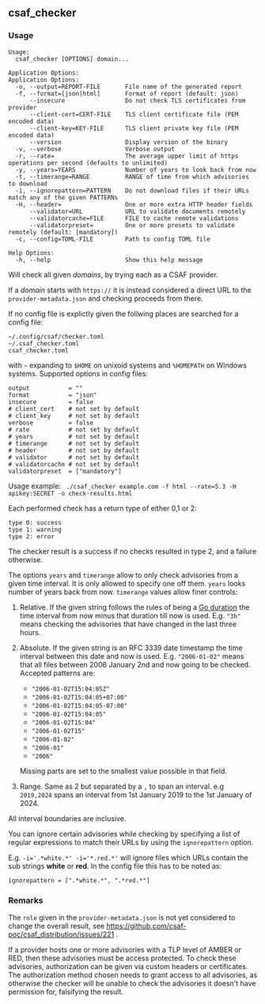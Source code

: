 ## csaf_checker

### Usage

```
Usage:
  csaf_checker [OPTIONS] domain...

Application Options:
Application Options:
  -o, --output=REPORT-FILE       File name of the generated report
  -f, --format=[json|html]       Format of report (default: json)
      --insecure                 Do not check TLS certificates from provider
      --client-cert=CERT-FILE    TLS client certificate file (PEM encoded data)
      --client-key=KEY-FILE      TLS client private key file (PEM encoded data)
      --version                  Display version of the binary
  -v, --verbose                  Verbose output
  -r, --rate=                    The average upper limit of https operations per second (defaults to unlimited)
  -y, --years=YEARS              Number of years to look back from now
  -t, --timerange=RANGE          RANGE of time from which advisories to download
  -i, --ignorepattern=PATTERN    Do not download files if their URLs match any of the given PATTERNs
  -H, --header=                  One or more extra HTTP header fields
      --validator=URL            URL to validate documents remotely
      --validatorcache=FILE      FILE to cache remote validations
      --validatorpreset=         One or more presets to validate remotely (default: [mandatory])
  -c, --config=TOML-FILE         Path to config TOML file

Help Options:
  -h, --help                     Show this help message
```

Will check all given _domains_, by trying each as a CSAF provider.

If a _domain_ starts with `https://` it is instead considered a direct URL to the `provider-metadata.json` and checking proceeds from there.

If no config file is explictly given the follwing places are searched for a config file:
```
~/.config/csaf/checker.toml
~/.csaf_checker.toml
csaf_checker.toml
```

with `~` expanding to `$HOME` on unixoid systems and `%HOMEPATH` on Windows systems.
Supported options in config files:
```
output           = ""
format           = "json"
insecure         = false 
# client_cert    # not set by default
# client_key     # not set by default
verbose          = false
# rate           # not set by default
# years	         # not set by default
# timerange      # not set by default
# header         # not set by default
# validator      # not set by default
# validatorcache # not set by default
validatorpreset  = ["mandatory"]
```

Usage example:
` ./csaf_checker example.com -f html --rate=5.3 -H apikey:SECRET -o check-results.html`

Each performed check has a return type of either 0,1 or 2:
```
type 0: success
type 1: warning
type 2: error
```

The checker result is a success if no checks resulted in type 2, and a failure otherwise.

The options `years` and `timerange` allow to only check advisories from a given time interval.
It is only allowed to specify one off them. 
`years`  looks number of years back from now. `timerange` values allow finer controls:

1. Relative. If the given string follows the rules of being a [Go duration](https://pkg.go.dev/time@go1.20.6#ParseDuration)
    the time interval from now minus that duration till now is used. 
    E.g. `"3h"` means checking the advisories that have changed in the last three hours.

2. Absolute. If the given string is an RFC 3339 date timestamp the time interval between
   this date and now is used. 
   E.g. `"2006-01-02"` means that all files between 2006 January 2nd and now going to be
   checked. 
   Accepted patterns are:
   - `"2006-01-02T15:04:05Z"`
   - `"2006-01-02T15:04:05+07:00"`
   - `"2006-01-02T15:04:05-07:00"`
   - `"2006-01-02T15:04:05"`
   - `"2006-01-02T15:04"`
   - `"2006-01-02T15"`
   - `"2006-01-02"`
   - `"2006-01"`
   - `"2006"`

   Missing parts are set to the smallest value possible in that field.

3. Range. Same as 2 but separated by a `,` to span an interval. e.g `2019,2024`
   spans an interval from 1st January 2019 to the 1st January of 2024.

All interval boundaries are inclusive.

You can ignore certain advisories while checking by specifying a list
of regular expressions to match their URLs by using the `ignorepattern`
option.

E.g. `-i='.*white.*' -i='*.red.*'` will ignore files which URLs contain
the sub strings **white** or **red**. 
In the config file this has to be noted as:
```
ignorepattern = [".*white.*", ".*red.*"]
```

### Remarks

The `role` given in the `provider-metadata.json` is not
yet considered to change the overall result,
see https://github.com/csaf-poc/csaf_distribution/issues/221 .

If a provider hosts one or more advisories with a TLP level of AMBER or RED, then these advisories must be access protected.
To check these advisories, authorization can be given via custom headers or certificates.
The authorization method chosen needs to grant access to all advisories, as otherwise the
checker will be unable to check the advisories it doesn't have permission for, falsifying the result.
